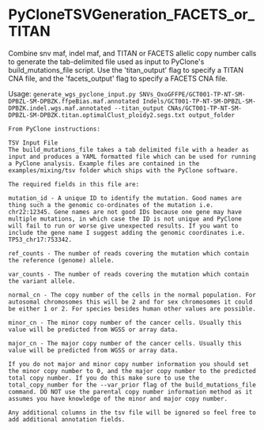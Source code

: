 # PyCloneTSVGeneration_FACETS_or_TITAN
Combine snv maf, indel maf, and TITAN or FACETS allelic copy number calls to generate the tab-delimited file used as input to
PyClone's build_mutations_file script. Use the 'titan_output' flag to specify a TITAN CNA file, and the 'facets_output' flag to specify a FACETS CNA file.

Usage:
    `generate_wgs_pyclone_input.py
        SNVs_OxoGFFPE/GCT001-TP-NT-SM-DPBZL-SM-DPBZK.ffpeBias.maf.annotated
        Indels/GCT001-TP-NT-SM-DPBZL-SM-DPBZK.indel.wgs.maf.annotated
        --titan_output CNAs/GCT001-TP-NT-SM-DPBZL-SM-DPBZK.titan.optimalClust_ploidy2.segs.txt
        output_folder`

~~~~~~~~~~~~~~~~~~~~~~~~~~~~~~~~~~~~~~~~~~~~~~~~~~~~~~~~~~~~~~~~~~~~~~~~~~~~~~~~~~~~~~~~~~~~~~~~~~~~~~~~~~~~~~~~~~~~~~~
From PyClone instructions:

TSV Input File
The build_mutations_file takes a tab delimited file with a header as input and produces a YAML formatted file which can be used for running a PyClone analysis. Example files are contained in the examples/mixing/tsv folder which ships with the PyClone software.

The required fields in this file are:

mutation_id - A unique ID to identify the mutation. Good names are thing such a the genomic co-ordinates of the mutation i.e. chr22:12345. Gene names are not good IDs because one gene may have multiple mutations, in which case the ID is not unique and PyClone will fail to run or worse give unexpected results. If you want to include the gene name I suggest adding the genomic coordinates i.e. TP53_chr17:753342.

ref_counts - The number of reads covering the mutation which contain the reference (genome) allele.

var_counts - The number of reads covering the mutation which contain the variant allele.

normal_cn - The copy number of the cells in the normal population. For autosomal chromosomes this will be 2 and for sex chromosomes it could be either 1 or 2. For species besides human other values are possible.

minor_cn - The minor copy number of the cancer cells. Usually this value will be predicted from WGSS or array data.

major_cn - The major copy number of the cancer cells. Usually this value will be predicted from WGSS or array data.

If you do not major and minor copy number information you should set the minor copy number to 0, and the major copy number to the predicted total copy number. If you do this make sure to use the total_copy_number for the --var_prior flag of the build_mutations_file command. DO NOT use the parental copy number information method as it assumes you have knowledge of the minor and major copy number.

Any additional columns in the tsv file will be ignored so feel free to add additional annotation fields.
